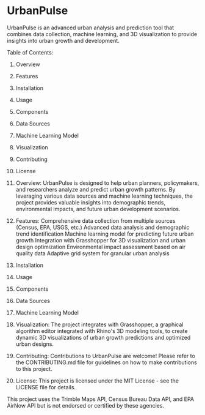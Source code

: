 # UrbanPulse

UrbanPulse is an advanced urban analysis and prediction tool that combines data collection, machine learning, and 3D visualization to provide insights into urban growth and development.

Table of Contents:
1. Overview
2. Features
3. Installation
4. Usage
5. Components
6. Data Sources
7. Machine Learning Model
8. Visualization
9. Contributing
10. License

1. Overview:
UrbanPulse is designed to help urban planners, policymakers, and researchers analyze and predict urban growth patterns. By leveraging various data sources and machine learning techniques, the project provides valuable insights into demographic trends, environmental impacts, and future urban development scenarios.

2. Features:
Comprehensive data collection from multiple sources (Census, EPA, USGS, etc.)
Advanced data analysis and demographic trend identification
Machine learning model for predicting future urban growth
Integration with Grasshopper for 3D visualization and urban design optimization
Environmental impact assessment based on air quality data
Adaptive grid system for granular urban analysis

3. Installation

4. Usage

5. Components

6. Data Sources

7. Machine Learning Model

8. Visualization:
The project integrates with Grasshopper, a graphical algorithm editor integrated with Rhino's 3D modeling tools, to create dynamic 3D visualizations of urban growth predictions and optimized urban designs.

9. Contributing:
Contributions to UrbanPulse are welcome! Please refer to the CONTRIBUTING.md file for guidelines on how to make contributions to this project.

10. License:
This project is licensed under the MIT License - see the LICENSE file for details.

This project uses the Trimble Maps API, Census Bureau Data API, and EPA AirNow API but is not endorsed or certified by these agencies.